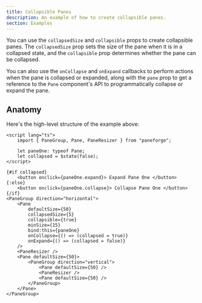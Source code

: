 ```yaml
---
title: Collapsible Panes
description: An example of how to create collapsible panes.
section: Examples
---
```


<script>
	import { CollapsibleDemo } from '$lib/components/demos'
	import ViewExampleCode from '$lib/components/view-example-code.svelte'
</script>

You can use the `collapsedSize` and `collapsible` props to create collapsible panes. The `collapsedSize` prop sets the size of the pane when it is in a collapsed state, and the `collapsible` prop determines whether the pane can be collapsed.

You can also use the `onCollapse` and `onExpand` callbacks to perform actions when the pane is collapsed or expanded, along with the `pane` prop to get a reference to the `Pane` component's API to programmatically collapse or expand the pane.

<div class="flex flex-col gap-4">
	<CollapsibleDemo />
</div>

<ViewExampleCode href="https://github.com/svecosystem/paneforge/blob/main/sites/docs/src/lib/components/demos/collapsible-demo.svelte" />

## Anatomy

Here's the high-level structure of the example above:

```svelte
<script lang="ts">
	import { PaneGroup, Pane, PaneResizer } from "paneforge";

	let paneOne: typeof Pane;
	let collapsed = $state(false);
</script>

{#if collapsed}
	<button onclick={paneOne.expand}> Expand Pane One </button>
{:else}
	<button onclick={paneOne.collapse}> Collapse Pane One </button>
{/if}
<PaneGroup direction="horizontal">
	<Pane
		defaultSize={50}
		collapsedSize={5}
		collapsible={true}
		minSize={15}
		bind:this={paneOne}
		onCollapse={() => (collapsed = true)}
		onExpand={() => (collapsed = false)}
	/>
	<PaneResizer />
	<Pane defaultSize={50}>
		<PaneGroup direction="vertical">
			<Pane defaultSize={50} />
			<PaneResizer />
			<Pane defaultSize={50} />
		</PaneGroup>
	</Pane>
</PaneGroup>
```
